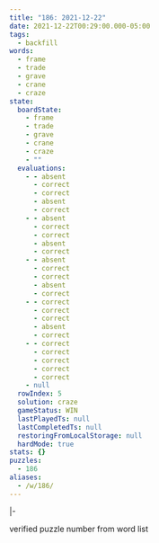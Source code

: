 ```yaml
---
title: "186: 2021-12-22"
date: 2021-12-22T00:29:00.000-05:00
tags:
  - backfill
words:
  - frame
  - trade
  - grave
  - crane
  - craze
state:
  boardState:
    - frame
    - trade
    - grave
    - crane
    - craze
    - ""
  evaluations:
    - - absent
      - correct
      - correct
      - absent
      - correct
    - - absent
      - correct
      - correct
      - absent
      - correct
    - - absent
      - correct
      - correct
      - absent
      - correct
    - - correct
      - correct
      - correct
      - absent
      - correct
    - - correct
      - correct
      - correct
      - correct
      - correct
    - null
  rowIndex: 5
  solution: craze
  gameStatus: WIN
  lastPlayedTs: null
  lastCompletedTs: null
  restoringFromLocalStorage: null
  hardMode: true
stats: {}
puzzles:
  - 186
aliases:
  - /w/186/
---
```

|-
<!-- more -->
verified puzzle number from word list
